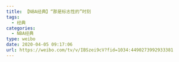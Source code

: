 ```yaml
---
title: 【NBA经典】“那是标志性的”时刻
tags:
  - 经典
categories:
  - NBA经典
type: weibo
date: 2020-04-05 09:17:06
url: https://weibo.com/tv/v/IBSzei9cV?fid=1034:4490273992933381
---
```


<!-- more -->
